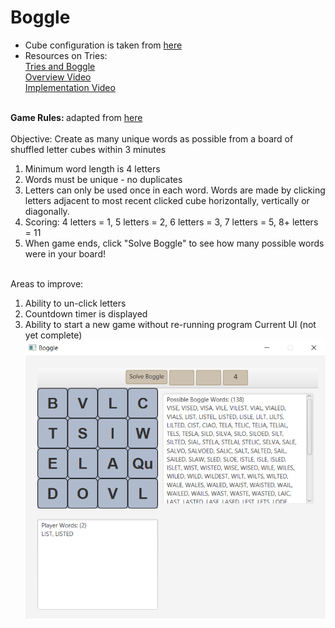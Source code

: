 # Boggle
- Cube configuration is taken from [here](https://stanford.edu/class/archive/cs/cs106x/cs106x.1132/handouts/17-Assignment-3-Boggle.pdf/)
- Resources on Tries: <br>[Tries and Boggle](https://www.geeksforgeeks.org/boggle-set-2-using-trie/?ref=lbp)<br> [Overview Video](https://www.youtube.com/watch?v=K5gYn7qL3lE)<br>[Implementation Video](https://www.youtube.com/watch?v=giiaIofn31A)

<br> <b> Game Rules: </b> adapted from [here](https://groupgames101.com/boggle-rules/) <br><br>
Objective: Create as many unique words as possible from a board of shuffled letter cubes within 3 minutes
1. Minimum word length is 4 letters
2. Words must be unique - no duplicates
3. Letters can only be used once in each word. Words are made by clicking letters adjacent to most recent clicked cube 
horizontally, vertically or diagonally. 
4. Scoring: 4 letters = 1, 5 letters  = 2, 6 letters = 3, 7 letters = 5, 8+ letters = 11
5. When game ends, click "Solve Boggle" to see how many possible words were in your board!


<br>Areas to improve:
1. Ability to un-click letters
2. Countdown timer is displayed
3. Ability to start a new game without re-running program
Current UI (not yet complete)
  ![Boggle Screenshot](BoggleScreenshot.png)